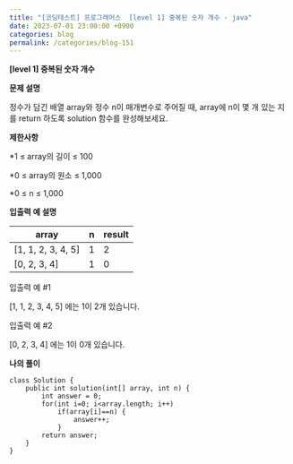 ```yaml
---
title: "[코딩테스트] 프로그래머스  [level 1] 중복된 숫자 개수 - java"
date: 2023-07-01 23:00:00 +0900
categories: blog
permalink: /categories/blog-151
---
```



**[level 1] 중복된 숫자 개수**



**문제 설명**

정수가 담긴 배열 array와 정수 n이 매개변수로 주어질 때, array에 n이 몇 개 있는 지를 return 하도록 solution 함수를 완성해보세요.


**제한사항**

*1 ≤ array의 길이 ≤ 100

*0 ≤ array의 원소 ≤ 1,000

*0 ≤ n ≤ 1,000




**입출력 예 설명**

|array	|n|	result|
|---|---|---|
|[1, 1, 2, 3, 4, 5]	|1|	2|
|[0, 2, 3, 4]	|1|	0||

입출력 예 #1

 [1, 1, 2, 3, 4, 5] 에는 1이 2개 있습니다.

입출력 예 #2

 [0, 2, 3, 4] 에는 1이 0개 있습니다.


**나의 풀이**

```
class Solution {
    public int solution(int[] array, int n) {
        int answer = 0;                     
        for(int i=0; i<array.length; i++)   
            if(array[i]==n) {               
                answer++;                   
            }
        return answer;                      
    }
}

```


